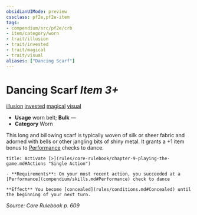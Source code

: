 ```yaml
---
obsidianUIMode: preview
cssclass: pf2e,pf2e-item
tags:
- compendium/src/pf2e/crb
- item/category/worn
- trait/illusion
- trait/invested
- trait/magical
- trait/visual
aliases: ["Dancing Scarf"]
---
```

# Dancing Scarf *Item 3+*  
[illusion](rules/traits/illusion.md)  [invested](rules/traits/invested.md)  [magical](rules/traits/magical.md)  [visual](rules/traits/visual.md)  

- **Usage** worn belt; **Bulk** —
- **Category** Worn

This long and billowing scarf is typically woven of silk or sheer fabric and adorned with bells or other jangling bits of shiny metal. It grants a +1 item bonus to [Performance](compendium/skills.md#Performance) checks to dance.

```ad-embed-ability
title: Activate [>](rules/core-rulebook/chapter-9-playing-the-game.md#Actions "Single Action")

- **Requirements**: On your most recent action, you succeeded at a [Performance](compendium/skills.md#Performance) check to dance

**Effect** You become [concealed](rules/conditions.md#Concealed) until the beginning of your next turn.
```

*Source: Core Rulebook p. 609*